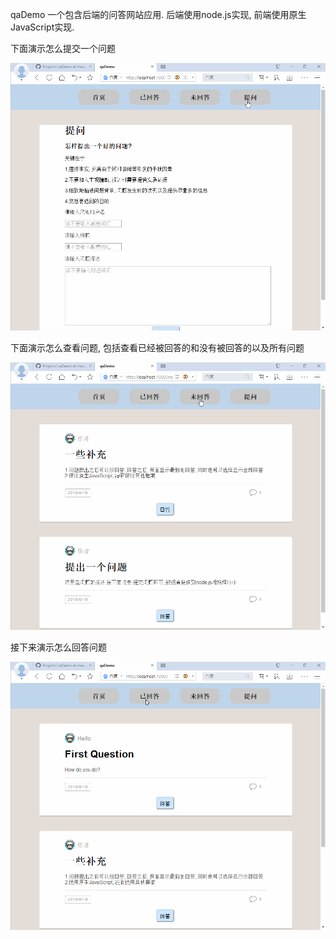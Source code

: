 qaDemo 一个包含后端的问答网站应用.
后端使用node.js实现, 前端使用原生JavaScript实现.

下面演示怎么提交一个问题

![image](https://github.com/alexguo2016/Projects/blob/master/qaDemo/qaDemo-askQuestion.gif)

下面演示怎么查看问题, 包括查看已经被回答的和没有被回答的以及所有问题

![image](https://github.com/alexguo2016/Projects/blob/master/qaDemo/qaDemo-checkQuestions.gif)

接下来演示怎么回答问题

![image](https://github.com/alexguo2016/Projects/blob/master/qaDemo/qaDemo-answerQuestion.gif)